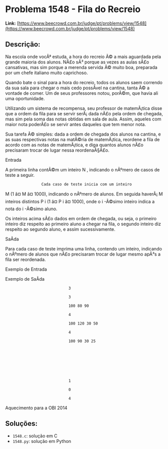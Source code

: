 # Problema 1548 - Fila do Recreio

**Link:** [https://www.beecrowd.com.br/judge/pt/problems/view/1548](https://www.beecrowd.com.br/judge/pt/problems/view/1548)

## Descrição:
Na escola onde vocÃª estuda, a hora do recreio Ã© a mais aguardada pela grande maioria dos alunos. NÃ£o sÃ³ porque as vezes as aulas sÃ£o cansativas, mas sim porque a merenda servida Ã© muito boa, preparada por um chefe italiano muito caprichoso.


Quando bate o sinal para a hora do recreio, todos os alunos saem correndo da sua sala para chegar o mais cedo possÃ­vel na cantina, tanta Ã© a vontade de comer. Um de seus professores notou, porÃ©m, que havia ali uma oportunidade.


Utilizando um sistema de recompensa, seu professor de matemÃ¡tica disse que a ordem da fila para se servir serÃ¡ dada nÃ£o pela ordem de chegada, mas sim pela soma das notas obtidas em sala de aula. Assim, aqueles com maior nota poderÃ£o se servir antes daqueles que tem menor nota.


Sua tarefa Ã© simples: dada a ordem de chegada dos alunos na cantina, e as suas respectivas notas na matÃ©ria de matemÃ¡tica, reordene a fila de acordo com as notas de matemÃ¡tica, e diga quantos alunos nÃ£o precisaram trocar de lugar nessa reordenaÃ§Ã£o.




Entrada




A primeira linha contÃ©m um inteiro 
N
, indicando o nÃºmero de casos de teste a seguir.



                    Cada caso de teste inicia com um inteiro 
M
 (1 â¤ 
M
 â¤ 1000), indicando o nÃºmero de alunos. Em seguida haverÃ¡ 
M
 inteiros distintos 
P
i
 (1 â¤ 
P
i
 â¤ 1000), onde o 
i
-Ã©simo inteiro indica a nota do 
i
-Ã©simo aluno.
                


Os inteiros acima sÃ£o dados em ordem de chegada, ou seja, o primeiro inteiro diz respeito ao primeiro aluno a chegar na fila, o segundo inteiro diz respeito ao segundo aluno, e assim sucessivamente.




SaÃ­da




Para cada caso de teste imprima uma linha, contendo um inteiro, indicando o nÃºmero de alunos que nÃ£o precisaram trocar de lugar mesmo apÃ³s a fila ser reordenada.












Exemplo de Entrada


Exemplo de SaÃ­da













                                3

                                3

                                100 80 90

                                4

                                100 120 30 50

                                4

                                100 90 30 25
                            







                                1

                                0

                                4
                            










Aquecimento para a OBI 2014

## Soluções:
- `1548.c`: solução em C
- `1548.py`: solução em Python
